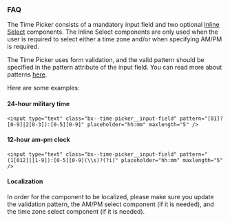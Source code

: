 ### FAQ

The Time Picker consists of a mandatory input field and two optional [Inline Select](http://carbondesignsystem.com/components/select/code) components. The Inline Select components are only used when the user is required to select either a time zone and/or when specifying AM/PM is required.

The Time Picker uses form validation, and the valid pattern should be specified in the pattern attribute of the input field. You can read more about patterns [here](https://www.w3schools.com/tags/att_input_pattern.asp).

Here are some examples:

#### 24-hour military time

`<input type="text" class="bx--time-picker__input-field" pattern="[01]?[0-9]|2[0-3]):[0-5][0-9]" placeholder="hh:mm" maxlength="5" />`

#### 12-hour am-pm clock

`<input type="text" class="bx--time-picker__input-field" pattern="(1[012]|[1-9]):[0-5][0-9](\\s)?(?i)" placeholder="hh:mm" maxlength="5" />`

#### Localization

In order for the component to be localized, please make sure you update the validation pattern, the AM/PM select component (if it is needed), and the time zone select component (if it is needed).
